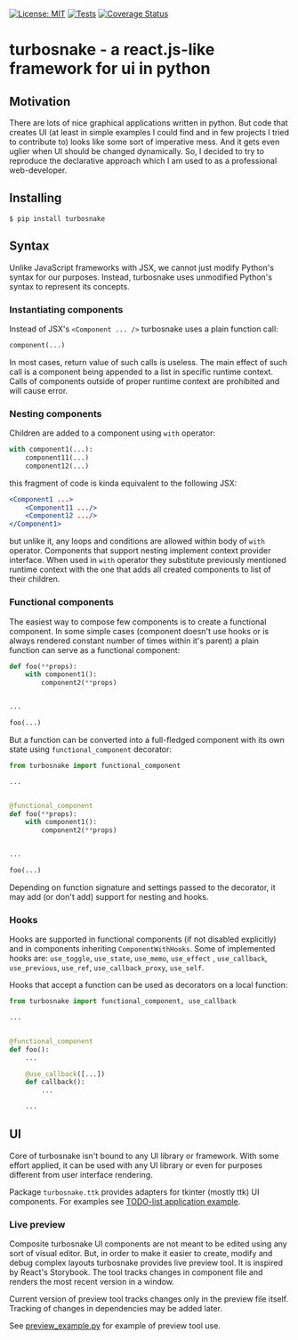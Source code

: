 [![License: MIT](https://img.shields.io/badge/License-MIT-yellow.svg)](https://opensource.org/licenses/MIT)
[![Tests](https://github.com/AlexeyBond/turbosnake/workflows/Tests/badge.svg)](https://github.com/AlexeyBond/turbosnake/actions?query=workflow%3ATests)
[![Coverage Status](https://coveralls.io/repos/github/AlexeyBond/turbosnake/badge.svg?branch=master)](https://coveralls.io/github/AlexeyBond/turbosnake?branch=master)

# turbosnake - a react.js-like framework for ui in python

## Motivation

There are lots of nice graphical applications written in python. But code that creates UI (at least in simple examples I
could find and in few projects I tried to contribute to) looks like some sort of imperative mess. And it gets even
uglier when UI should be changed dynamically. So, I decided to try to reproduce the declarative approach which I am used
to as a professional web-developer.

## Installing

```shell
$ pip install turbosnake
```

## Syntax

Unlike JavaScript frameworks with JSX, we cannot just modify Python's syntax for our purposes. Instead, turbosnake uses
unmodified Python's syntax to represent its concepts.

### Instantiating components

Instead of JSX's `<Component ... />` turbosnake uses a plain function call:

```python
component(...)
```

In most cases, return value of such calls is useless. The main effect of such call is a component being appended to a
list in specific runtime context. Calls of components outside of proper runtime context are prohibited and will cause
error.

### Nesting components

Children are added to a component using `with` operator:

```python
with component1(...):
    component11(...)
    component12(...)
```

this fragment of code is kinda equivalent to the following JSX:

```jsx
<Component1 ...>
    <Component11 .../>
    <Component12 .../>
</Component1>
```

but unlike it, any loops and conditions are allowed within body of `with` operator. Components that support nesting
implement context provider interface. When used in `with` operator they substitute previously mentioned runtime context
with the one that adds all created components to list of their children.

### Functional components

The easiest way to compose few components is to create a functional component. In some simple cases (component doesn't
use hooks or is always rendered constant number of times within it's parent) a plain function can serve as a functional
component:

```python
def foo(**props):
    with component1():
        component2(**props)


...

foo(...)
```

But a function can be converted into a full-fledged component with its own state using `functional_component` decorator:

```python
from turbosnake import functional_component

...


@functional_component
def foo(**props):
    with component1():
        component2(**props)


...

foo(...)
```

Depending on function signature and settings passed to the decorator, it may add (or don't add) support for nesting and
hooks.

### Hooks

Hooks are supported in functional components (if not disabled explicitly) and in components
inheriting `ComponentWithHooks`. Some of implemented hooks are: `use_toggle`, `use_state`, `use_memo`, `use_effect`
, `use_callback`, `use_previous`, `use_ref`, `use_callback_proxy`, `use_self`.

Hooks that accept a function can be used as decorators on a local function:

```python
from turbosnake import functional_component, use_callback

...


@functional_component
def foo():
    ...

    @use_callback([...])
    def callback():
        ...

    ...
```

## UI

Core of turbosnake isn't bound to any UI library or framework. With some effort applied, it can be used with any UI
library or even for purposes different from user interface rendering.

Package `turbosnake.ttk` provides adapters for tkinter (mostly ttk) UI components. For examples
see [TODO-list application example](https://github.com/AlexeyBond/turbosnake/blob/master/examples/todo.py).

### Live preview

Composite turbosnake UI components are not meant to be edited using any sort of visual editor. But, in order to make it
easier to create, modify and debug complex layouts turbosnake provides live preview tool. It is inspired by React's
Storybook. The tool tracks changes in component file and renders the most recent version in a window.

Current version of preview tool tracks changes only in the preview file itself. Tracking of changes in dependencies may
be added later.

See [preview_example.py](https://github.com/AlexeyBond/turbosnake/blob/master/examples/preview_example.py) for example
of preview tool use.
